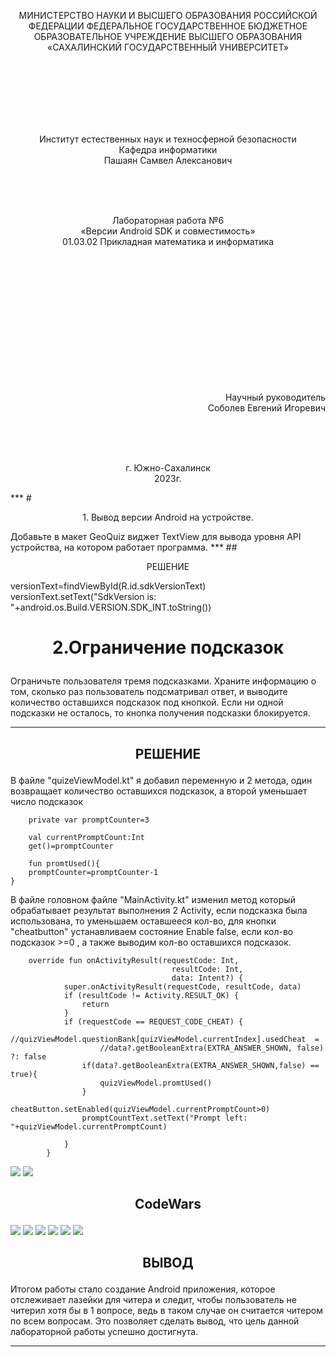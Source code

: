 <p align = "center">МИНИСТЕРСТВО НАУКИ И ВЫСШЕГО ОБРАЗОВАНИЯ
РОССИЙСКОЙ ФЕДЕРАЦИИ
ФЕДЕРАЛЬНОЕ ГОСУДАРСТВЕННОЕ БЮДЖЕТНОЕ
ОБРАЗОВАТЕЛЬНОЕ УЧРЕЖДЕНИЕ ВЫСШЕГО ОБРАЗОВАНИЯ
«САХАЛИНСКИЙ ГОСУДАРСТВЕННЫЙ УНИВЕРСИТЕТ»</p>
<br><br><br><br><br><br>
<p align = "center"> Институт естественных наук и техносферной безопасности <br> Кафедра информатики <br> Пашаян Самвел Алексанович </p>
<br><br><br>
<p align = "center"> Лабораторная работа №6 <br> «Версии Android SDK и совместимость» <br> 01.03.02 Прикладная математика и информатика</p>
<br><br><br><br><br><br><br><br><br><br><br><br>
<p align = "right"> Научный руководитель <br>
Соболев Евгений Игоревич</p>
<br><br><br>
<p align = "center"> г. Южно-Сахалинск <br> 2023г.</p>
***
# <p align = "center"> 1. Вывод версии Android на устройстве. </p>
Добавьте в макет GeoQuiz виджет TextView для вывода уровня API устройства, на котором работает программа.
***
## <p align = "center"> РЕШЕНИЕ </p>
        versionText=findViewById(R.id.sdkVersionText)
        versionText.setText("SdkVersion is: "+android.os.Build.VERSION.SDK_INT.toString())

# <p align = "center"> 2.Ограничение подсказок </p>
Ограничьте пользователя тремя подсказками. Храните информацию о том, сколько раз пользователь подсматривал ответ, и выводите количество оставшихся подсказок под кнопкой. Если ни одной подсказки не осталось, то кнопка получения подсказки блокируется.
***
## <p align = "center"> РЕШЕНИЕ </p>
В файле "quizeViewModel.kt" я добавил переменную и 2 метода, один возвращает количество оставшихся подсказок, а второй уменьшает число подсказок

        private var promptCounter=3

        val currentPromptCount:Int
        get()=promptCounter

        fun promtUsed(){
        promptCounter=promptCounter-1
    }

В файле головном файле "MainActivity.kt" изменил метод который обрабатывает результат выполнения 2 Activity, если подсказка была использована, то уменьшаем оставшееся кол-во, для кнопки "cheatbutton" устанавливаем состояние Enable false, если кол-во подсказок >=0 , а также выводим кол-во оставшихся подсказок.

        override fun onActivityResult(requestCode: Int,
                                        resultCode: Int,
                                        data: Intent?) {
                super.onActivityResult(requestCode, resultCode, data)
                if (resultCode != Activity.RESULT_OK) {
                    return
                }
                if (requestCode == REQUEST_CODE_CHEAT) {
                    //quizViewModel.questionBank[quizViewModel.currentIndex].usedCheat  =
                        //data?.getBooleanExtra(EXTRA_ANSWER_SHOWN, false) ?: false
                    if(data?.getBooleanExtra(EXTRA_ANSWER_SHOWN,false) == true){
                        quizViewModel.promtUsed()
                    }
                    cheatButton.setEnabled(quizViewModel.currentPromptCount>0)
                    promptCountText.setText("Prompt left: "+quizViewModel.currentPromptCount)

                }
            }

![](LAB6_1.png)
![](LAB6_2.png)

## <p align = "center"> CodeWars </p>
![](K1.png)
![](K2.png)
![](K3.png)
![](K4.png)
![](K5.png)
![](K6.png)

## <p align = "center"> ВЫВОД </p>   
Итогом работы стало создание Android приложения, которое отслеживает лазейки для читера и следит, чтобы пользователь не читерил хотя бы в 1 вопросе, ведь в таком случае он считается читером по всем вопросам. Это позволяет сделать вывод, что цель данной лабораторной работы успешно достигнута.
***    
